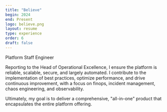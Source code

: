 ```yaml
---
title: "Believe"
begin: 2024
end: Present
logo: believe.png
layout: resume
type: experience
order: 6
draft: false
---
```


Platform Staff Engineer

Reporting to the Head of Operational Excellence, I ensure the platform is reliable, scalable, secure, and largely automated. I contribute to the implementation of best practices, optimize performance, and drive continuous improvement, with a focus on finops, incident management, chaos engineering, and observability.

Ultimately, my goal is to deliver a comprehensive, "all-in-one" product that encapsulates the entire platform offering.
